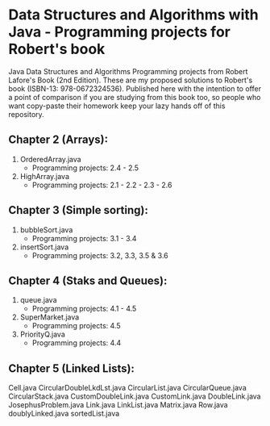 # Data Structures and Algorithms with Java - Programming projects for Robert's book

Java Data Structures and Algorithms Programming projects from Robert Lafore's Book (2nd Edition). These are my proposed solutions to Robert's book (ISBN-13: 978-0672324536). Published here with the intention to offer a point of comparison if you are studying from this book too, so people who want copy-paste their homework keep your lazy hands off of this repository.


## Chapter 2 (Arrays):

  1. OrderedArray.java
     - Programming projects: 2.4 - 2.5
  2. HighArray.java
     - Programming projects: 2.1 - 2.2 - 2.3 - 2.6

## Chapter 3 (Simple sorting):

 1. bubbleSort.java
    - Programming projects: 3.1 - 3.4
 2. insertSort.java
    - Programming projects: 3.2, 3.3, 3.5 & 3.6

## Chapter 4 (Staks and Queues):

 1. queue.java
    - Programming projects: 4.1 - 4.5
 2. SuperMarket.java
    - Programming projects: 4.5
 3. PriorityQ.java
    - Programming projects: 4.4

## Chapter 5 (Linked Lists):

Cell.java
CircularDoubleLkdLst.java
CircularList.java
CircularQueue.java
CircularStack.java
CustomDoubleLink.java
CustomLink.java
DoubleLink.java
JosephusProblem.java
Link.java
LinkList.java
Matrix.java
Row.java
doublyLinked.java
sortedList.java



